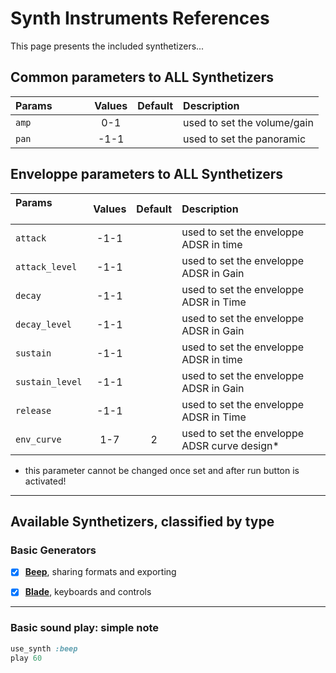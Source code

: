# Synth Instruments References

This page presents the included synthetizers...

## Common parameters to ALL Synthetizers

| **Params** &nbsp; &nbsp; &nbsp; &nbsp; &nbsp; &nbsp;| Values | Default | Description |
| :------------------- | :---: | :---: | :--- |
| `amp` | 0-1 | | used to set the volume/gain |
| `pan` | -1-1 | | used to set the panoramic |

## Enveloppe parameters to ALL Synthetizers

| **Params** &nbsp; &nbsp; &nbsp; &nbsp; &nbsp; &nbsp;| Values | Default | Description |
| :------------------- | :---: | :---: | :--- |
| `attack` | -1-1 | | used to set the enveloppe ADSR in time |
| `attack_level` | -1-1 | | used to set the enveloppe ADSR in Gain |
| `decay` | -1-1 | | used to set the enveloppe ADSR in Time |
| `decay_level` | -1-1 | | used to set the enveloppe ADSR in Gain |
| `sustain` | -1-1 | | used to set the enveloppe ADSR in time |
| `sustain_level` | -1-1 | | used to set the enveloppe ADSR in Gain |
| `release` | -1-1 | | used to set the enveloppe ADSR in Time |
| `env_curve` | 1-7 | 2 | used to set the enveloppe ADSR curve design* |

* this parameter cannot be changed once set and after run button is activated!

---

## Available Synthetizers, classified by type

### Basic Generators
- [x] [**Beep**](Documentation/synth_beep.md), sharing formats and exporting
- [x] [**Blade**](Documentation/synth_blade.md), keyboards and controls




---

### Basic sound play: simple note
```ruby
use_synth :beep
play 60
```
